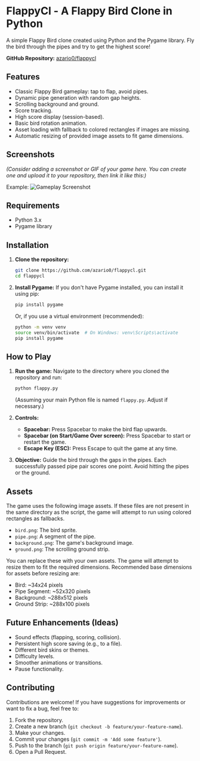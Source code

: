 # FlappyCl - A Flappy Bird Clone in Python

A simple Flappy Bird clone created using Python and the Pygame library. Fly the bird through the pipes and try to get the highest score!

**GitHub Repository:** [azario0/flappycl](https://github.com/azario0/flappycl)

## Features

*   Classic Flappy Bird gameplay: tap to flap, avoid pipes.
*   Dynamic pipe generation with random gap heights.
*   Scrolling background and ground.
*   Score tracking.
*   High score display (session-based).
*   Basic bird rotation animation.
*   Asset loading with fallback to colored rectangles if images are missing.
*   Automatic resizing of provided image assets to fit game dimensions.

## Screenshots

*(Consider adding a screenshot or GIF of your game here. You can create one and upload it to your repository, then link it like this:)*
<!-- ![Gameplay Screenshot](link_to_your_screenshot.png) -->
Example:
![Gameplay Screenshot](./gameplay_example.png) <!-- Assuming you add an image named gameplay_example.png to your repo -->


## Requirements

*   Python 3.x
*   Pygame library

## Installation

1.  **Clone the repository:**
    ```bash
    git clone https://github.com/azario0/flappycl.git
    cd flappycl
    ```

2.  **Install Pygame:**
    If you don't have Pygame installed, you can install it using pip:
    ```bash
    pip install pygame
    ```
    Or, if you use a virtual environment (recommended):
    ```bash
    python -m venv venv
    source venv/bin/activate  # On Windows: venv\Scripts\activate
    pip install pygame
    ```

## How to Play

1.  **Run the game:**
    Navigate to the directory where you cloned the repository and run:
    ```bash
    python flappy.py
    ```
    (Assuming your main Python file is named `flappy.py`. Adjust if necessary.)

2.  **Controls:**
    *   **Spacebar:** Press Spacebar to make the bird flap upwards.
    *   **Spacebar (on Start/Game Over screen):** Press Spacebar to start or restart the game.
    *   **Escape Key (ESC):** Press Escape to quit the game at any time.

3.  **Objective:**
    Guide the bird through the gaps in the pipes. Each successfully passed pipe pair scores one point. Avoid hitting the pipes or the ground.

## Assets

The game uses the following image assets. If these files are not present in the same directory as the script, the game will attempt to run using colored rectangles as fallbacks.

*   `bird.png`: The bird sprite.
*   `pipe.png`: A segment of the pipe.
*   `background.png`: The game's background image.
*   `ground.png`: The scrolling ground strip.

You can replace these with your own assets. The game will attempt to resize them to fit the required dimensions. Recommended base dimensions for assets before resizing are:
*   Bird: ~34x24 pixels
*   Pipe Segment: ~52x320 pixels
*   Background: ~288x512 pixels
*   Ground Strip: ~288x100 pixels

## Future Enhancements (Ideas)

*   Sound effects (flapping, scoring, collision).
*   Persistent high score saving (e.g., to a file).
*   Different bird skins or themes.
*   Difficulty levels.
*   Smoother animations or transitions.
*   Pause functionality.

## Contributing

Contributions are welcome! If you have suggestions for improvements or want to fix a bug, feel free to:
1.  Fork the repository.
2.  Create a new branch (`git checkout -b feature/your-feature-name`).
3.  Make your changes.
4.  Commit your changes (`git commit -m 'Add some feature'`).
5.  Push to the branch (`git push origin feature/your-feature-name`).
6.  Open a Pull Request.

